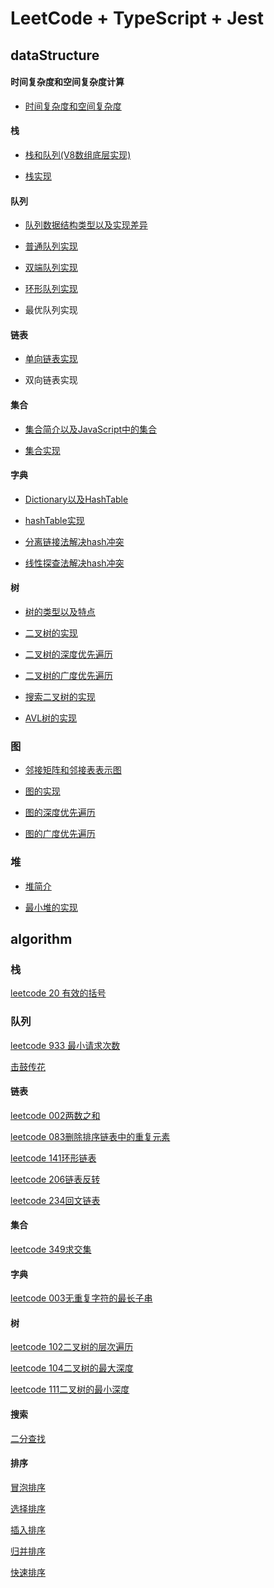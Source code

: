 <!--
 * @Author: 廉恒凯
 * @Date: 2021-01-10 12:14:37
 * @LastEditors: 廉恒凯
 * @LastEditTime: 2021-04-05 22:20:43
 * @Description: file content
-->
# LeetCode + TypeScript + Jest

## dataStructure

#### 时间复杂度和空间复杂度计算

- [时间复杂度和空间复杂度](https://github.com/chris-paul/algorithm-delicacies/issues/1)

#### 栈

- [栈和队列(V8数组底层实现)](https://github.com/chris-paul/algorithm-delicacies/issues/2)

- [栈实现](https://github.com/chris-paul/algorithm-delicacies/blob/master/src/dataStructure/stack/index.tsx)

#### 队列

- [队列数据结构类型以及实现差异](https://github.com/chris-paul/algorithm-delicacies/issues/3)

- [普通队列实现](https://github.com/chris-paul/algorithm-delicacies/tree/master/src/dataStructure/queue/index.tsx)

- [双端队列实现](https://github.com/chris-paul/algorithm-delicacies/tree/master/src/dataStructure/queue/deque/index.tsx)

- [环形队列实现](https://github.com/chris-paul/algorithm-delicacies/tree/master/src/dataStructure/queue/circularQueue/index.tsx)

- 最优队列实现

#### 链表

- [单向链表实现](https://github.com/chris-paul/algorithm-delicacies/tree/master/src/dataStructure/linkedList/singleLinkedList/index.tsx)  

- 双向链表实现 

#### 集合

- [集合简介以及JavaScript中的集合](https://github.com/chris-paul/algorithm-delicacies/issues/7)

- [集合实现](https://github.com/chris-paul/algorithm-delicacies/tree/master/src/dataStructure/set/index.tsx)

#### 字典

- [Dictionary以及HashTable](https://github.com/chris-paul/algorithm-delicacies/issues/4)

- [hashTable实现](https://github.com/chris-paul/algorithm-delicacies/tree/master/src/dataStructure/dictionary/hashTable/index.tsx)

- [分离链接法解决hash冲突](https://github.com/chris-paul/algorithm-delicacies/tree/master/src/dataStructure/dictionary/separateLinkedListHashTable/index.tsx)

- [线性探查法解决hash冲突](https://github.com/chris-paul/algorithm-delicacies/tree/master/src/dataStructure/dictionary/LinearExplorationHashTable/index.tsx)

#### 树

- [树的类型以及特点](https://github.com/chris-paul/algorithm-delicacies/issues/5)

- [二叉树的实现](https://github.com/chris-paul/algorithm-delicacies/tree/master/src/dataStructure/tree/binaryTree/index.tsx)

- [二叉树的深度优先遍历](https://github.com/chris-paul/algorithm-delicacies/tree/master/src/dataStructure/tree/binaryTree/depthFirstSearch)

- [二叉树的广度优先遍历](https://github.com/chris-paul/algorithm-delicacies/tree/master/src/dataStructure/tree/binaryTree/breadthFirstSearch)

- [搜索二叉树的实现](https://github.com/chris-paul/algorithm-delicacies/tree/master/src/dataStructure/tree/binaryTree/binarySearchTree)

- [AVL树的实现](https://github.com/chris-paul/algorithm-delicacies/tree/master/src/dataStructure/tree/binaryTree/avlTree)

### 图

- [邻接矩阵和邻接表表示图](https://github.com/chris-paul/algorithm-delicacies/issues/6)

- [图的实现](https://github.com/chris-paul/algorithm-delicacies/tree/master/src/dataStructure/graph/index.tsx)

- [图的深度优先遍历](https://github.com/chris-paul/algorithm-delicacies/blob/master/src/dataStructure/graph/breadthFirstSearchFirstSearch.tsx)

- [图的广度优先遍历](https://github.com/chris-paul/algorithm-delicacies/blob/master/src/dataStructure/graph/depthFirstSearch.tsx)

### 堆

- [堆简介](https://github.com/chris-paul/algorithm-delicacies/issues/8)

- [最小堆的实现](https://github.com/chris-paul/algorithm-delicacies/tree/master/src/dataStructure/heap/index.tsx)

## algorithm

### 栈

[leetcode 20 有效的括号](https://github.com/chris-paul/algorithm-delicacies/tree/master/src/algorithm/stack/020%E6%9C%89%E6%95%88%E7%9A%84%E6%8B%AC%E5%8F%B7)


### 队列

[leetcode 933 最小请求次数](https://github.com/chris-paul/algorithm-delicacies/tree/master/src/algorithm/queue/933最近请求次数/index.tsx)

[击鼓传花](https://github.com/chris-paul/algorithm-delicacies/tree/master/src/algorithm/queue/击鼓传花/index.tsx)

#### 链表

[leetcode 002两数之和](https://github.com/chris-paul/algorithm-delicacies/tree/master/src/algorithm/linkedList/002两数之和/index.tsx)

[leetcode 083删除排序链表中的重复元素](https://github.com/chris-paul/algorithm-delicacies/tree/master/src/algorithm/linkedList/083删除排序链表中的重复元素/index.tsx)

[leetcode 141环形链表](https://github.com/chris-paul/algorithm-delicacies/tree/master/src/algorithm/linkedList/141环形链表/index.tsx)

[leetcode 206链表反转](https://github.com/chris-paul/algorithm-delicacies/tree/master/src/algorithm/linkedList/206链表反转/index.tsx)

[leetcode 234回文链表](https://github.com/chris-paul/algorithm-delicacies/tree/master/src/algorithm/linkedList/234回文链表/index.tsx)

####  集合

[leetcode 349求交集](https://github.com/chris-paul/algorithm-delicacies/tree/master/src/algorithm/set/349求交集/index.tsx)

####  字典

[leetcode 003无重复字符的最长子串](https://github.com/chris-paul/algorithm-delicacies/tree/master/src/algorithm/map/003无重复字符的最长子串/index.tsx)

#### 树

[leetcode 102二叉树的层次遍历](https://github.com/chris-paul/algorithm-delicacies/tree/master/src/algorithm/tree/102二叉树的层次遍历/index.tsx)

[leetcode 104二叉树的最大深度](https://github.com/chris-paul/algorithm-delicacies/tree/master/src/algorithm/tree/104二叉树的最大深度/index.tsx)

[leetcode 111二叉树的最小深度](https://github.com/chris-paul/algorithm-delicacies/tree/master/src/algorithm/tree/111二叉树的最小深度/index.tsx)

#### 搜索

[二分查找](https://github.com/chris-paul/algorithm-delicacies/tree/master/src/algorithm/search/binarySearch/index.tsx)

#### 排序

[冒泡排序](https://github.com/chris-paul/algorithm-delicacies/tree/master/src/algorithm/sort/bubbleSort/index.tsx)

[选择排序](https://github.com/chris-paul/algorithm-delicacies/tree/master/src/algorithm/sort/selectionSort/index.tsx)

[插入排序](https://github.com/chris-paul/algorithm-delicacies/tree/master/src/algorithm/sort/insertionSort/index.tsx)

[归并排序](https://github.com/chris-paul/algorithm-delicacies/tree/master/src/algorithm/sort/mergeSort/index.tsx)

[快速排序](https://github.com/chris-paul/algorithm-delicacies/tree/master/src/algorithm/sort/quickSort/index.tsx)
